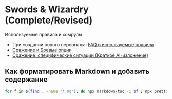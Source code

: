 # Swords & Wizardry (Complete/Revised)

Используемые правила и хомрулы

- При создании нового персонажа: [FAQ и используемые правила](./faq.md)
- [Сражение и Боевые опции](./combat.md)
- [Сражение, специфические ситуации (Краткое AI-изложение)](./snw-combat-specific.md)

## Как форматировать Markdown и добавить содержание

```sh
for f in $(find . -name "*.md"); do npx markdown-toc -i $f ; npx prettier --write $f ;done
```

